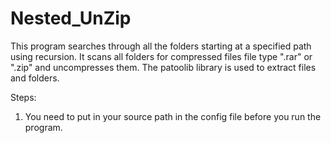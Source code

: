# Nested_UnZip
This program searches through all the folders starting at a specified path using recursion. It scans all folders for compressed files file type ".rar" or ".zip" and uncompresses them.
The patoolib library is used to extract files and folders.


Steps:
  1. You need to put in your source path in the config file before you run the program.
